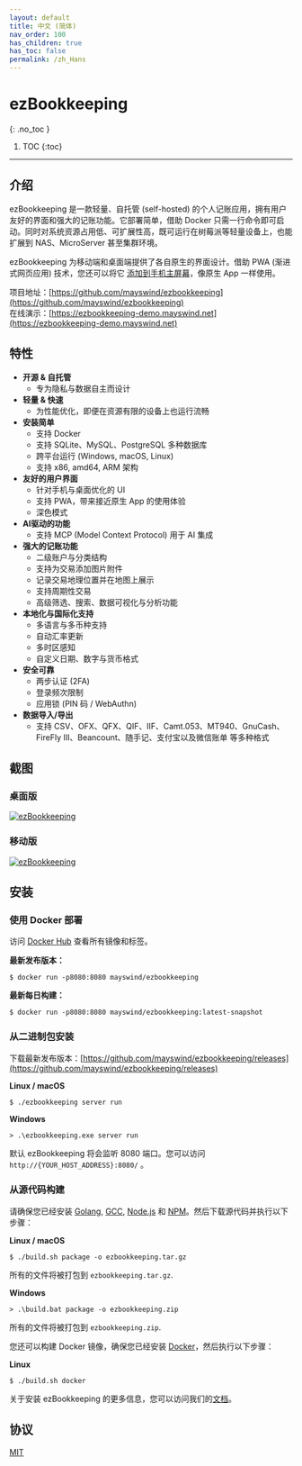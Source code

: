 ```yaml
---
layout: default
title: 中文 (简体)
nav_order: 100
has_children: true
has_toc: false
permalink: /zh_Hans
---
```


# ezBookkeeping
{: .no_toc }

1. TOC
{:toc}

---

## 介绍
ezBookkeeping 是一款轻量、自托管 (self-hosted) 的个人记账应用，拥有用户友好的界面和强大的记账功能。它部署简单，借助 Docker 只需一行命令即可启动。同时对系统资源占用低、可扩展性高，既可运行在树莓派等轻量设备上，也能扩展到 NAS、MicroServer 甚至集群环境。

ezBookkeeping 为移动端和桌面端提供了各自原生的界面设计。借助 PWA (渐进式网页应用) 技术，您还可以将它 [添加到手机主屏幕](https://raw.githubusercontent.com/wiki/mayswind/ezbookkeeping/img/mobile/add_to_home_screen.gif)，像原生 App 一样使用。

项目地址：[https://github.com/mayswind/ezbookkeeping](https://github.com/mayswind/ezbookkeeping)  
在线演示：[https://ezbookkeeping-demo.mayswind.net](https://ezbookkeeping-demo.mayswind.net)

## 特性
- **开源 & 自托管**
    - 专为隐私与数据自主而设计
- **轻量 & 快速**
    - 为性能优化，即便在资源有限的设备上也运行流畅
- **安装简单**
    - 支持 Docker
    - 支持 SQLite、MySQL、PostgreSQL 多种数据库
    - 跨平台运行 (Windows, macOS, Linux)
    - 支持 x86, amd64, ARM 架构
- **友好的用户界面**
    - 针对手机与桌面优化的 UI
    - 支持 PWA，带来接近原生 App 的使用体验
    - 深色模式
- **AI驱动的功能**
    - 支持 MCP (Model Context Protocol) 用于 AI 集成
- **强大的记账功能**
    - 二级账户与分类结构
    - 支持为交易添加图片附件
    - 记录交易地理位置并在地图上展示
    - 支持周期性交易
    - 高级筛选、搜索、数据可视化与分析功能
- **本地化与国际化支持**
    - 多语言与多币种支持
    - 自动汇率更新
    - 多时区感知
    - 自定义日期、数字与货币格式
- **安全可靠**
    - 两步认证 (2FA)
    - 登录频次限制
    - 应用锁 (PIN 码 / WebAuthn)
- **数据导入/导出**
    - 支持 CSV、OFX、QFX、QIF、IIF、Camt.053、MT940、GnuCash、FireFly III、Beancount、随手记、支付宝以及微信账单 等多种格式

## 截图
### 桌面版
[![ezBookkeeping](https://raw.githubusercontent.com/wiki/mayswind/ezbookkeeping/img/desktop/zh_Hans.png)](https://raw.githubusercontent.com/wiki/mayswind/ezbookkeeping/img/desktop/zh_Hans.png)

### 移动版
[![ezBookkeeping](https://raw.githubusercontent.com/wiki/mayswind/ezbookkeeping/img/mobile/zh_Hans.png)](https://raw.githubusercontent.com/wiki/mayswind/ezbookkeeping/img/mobile/zh_Hans.png)

## 安装
### 使用 Docker 部署
访问 [Docker Hub](https://hub.docker.com/r/mayswind/ezbookkeeping) 查看所有镜像和标签。

**最新发布版本：**

    $ docker run -p8080:8080 mayswind/ezbookkeeping

**最新每日构建：**

    $ docker run -p8080:8080 mayswind/ezbookkeeping:latest-snapshot

### 从二进制包安装
下载最新发布版本：[https://github.com/mayswind/ezbookkeeping/releases](https://github.com/mayswind/ezbookkeeping/releases)

**Linux / macOS**

    $ ./ezbookkeeping server run

**Windows**

    > .\ezbookkeeping.exe server run

默认 ezBookkeeping 将会监听 8080 端口。您可以访问 `http://{YOUR_HOST_ADDRESS}:8080/` 。

### 从源代码构建
请确保您已经安装 [Golang](https://golang.org/), [GCC](http://gcc.gnu.org/), [Node.js](https://nodejs.org/) 和 [NPM](https://www.npmjs.com/)。然后下载源代码并执行以下步骤：

**Linux / macOS**

    $ ./build.sh package -o ezbookkeeping.tar.gz

所有的文件将被打包到 `ezbookkeeping.tar.gz`.

**Windows**

    > .\build.bat package -o ezbookkeeping.zip

所有的文件将被打包到 `ezbookkeeping.zip`.

您还可以构建 Docker 镜像，确保您已经安装 [Docker](https://www.docker.com/)，然后执行以下步骤：

**Linux**

    $ ./build.sh docker

关于安装 ezBookkeeping 的更多信息，您可以访问我们的[文档](/zh_Hans/installation)。

## 协议
[MIT](https://github.com/mayswind/ezbookkeeping/blob/master/LICENSE)
